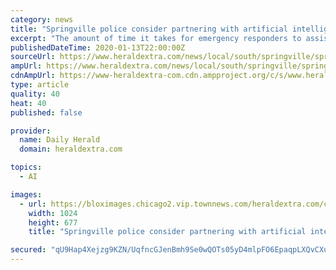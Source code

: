 ```yaml
---
category: news
title: "Springville police consider partnering with artificial intelligence company to solve crimes more quickly"
excerpt: "The amount of time it takes for emergency responders to assist a victim or for police to find an abducted child could soon drastically reduce in Springville as the city’s police department considers partnering with an artificial intelligence company aimed at helping law enforcement work more efficiently. Banjo, a technology company based in ..."
publishedDateTime: 2020-01-13T22:00:00Z
sourceUrl: https://www.heraldextra.com/news/local/south/springville/springville-police-consider-partnering-with-artificial-intelligence-company-to-solve/article_34d98f4e-2a1a-50f2-975f-65e9d6f722a1.html
ampUrl: https://www.heraldextra.com/news/local/south/springville/springville-police-consider-partnering-with-artificial-intelligence-company-to-solve/article_34d98f4e-2a1a-50f2-975f-65e9d6f722a1.amp.html
cdnAmpUrl: https://www-heraldextra-com.cdn.ampproject.org/c/s/www.heraldextra.com/news/local/south/springville/springville-police-consider-partnering-with-artificial-intelligence-company-to-solve/article_34d98f4e-2a1a-50f2-975f-65e9d6f722a1.amp.html
type: article
quality: 40
heat: 40
published: false

provider:
  name: Daily Herald
  domain: heraldextra.com

topics:
  - AI

images:
  - url: https://bloximages.chicago2.vip.townnews.com/heraldextra.com/content/tncms/assets/v3/editorial/4/17/4175d75b-a202-5d5f-b353-cd6c430baa24/5cf726e0641da.image.jpg?resize=1024%2C677
    width: 1024
    height: 677
    title: "Springville police consider partnering with artificial intelligence company to solve crimes more quickly"

secured: "qU9Hap4Xejzg9KZN/UqfncGJenBmh9Se0wQOTs05yD4mlpFO6EpaqpLXQvCXu5Sgxb4zQAG19EBfntGgKF7IIvkWvMcAhAQOkQlgYzgl8fzZbbxPp1yfGYvjm1/SRB3lKz0v8JCoJmuKcdCr4w0BNzh+nrtf4nkysM9MGq9Qf3O7wDZf1LfwwjFKSKxVJJDUwHHjvweVze5FSEiRBRBQTVVlUiUoYQCjWkqrmtfRk738IlyHdC//trWol0dwiZHjDXY7mO3vYEJZ9eOzbm4CtF0zafLeTKZSXC5/JWjDAuI=;UViP/RTgR1OHahPNWi1HyA=="
---
```


